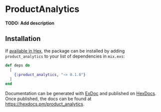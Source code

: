 # ProductAnalytics

**TODO: Add description**

## Installation

If [available in Hex](https://hex.pm/docs/publish), the package can be installed
by adding `product_analytics` to your list of dependencies in `mix.exs`:

```elixir
def deps do
  [
    {:product_analytics, "~> 0.1.0"}
  ]
end
```

Documentation can be generated with [ExDoc](https://github.com/elixir-lang/ex_doc)
and published on [HexDocs](https://hexdocs.pm). Once published, the docs can
be found at <https://hexdocs.pm/product_analytics>.

